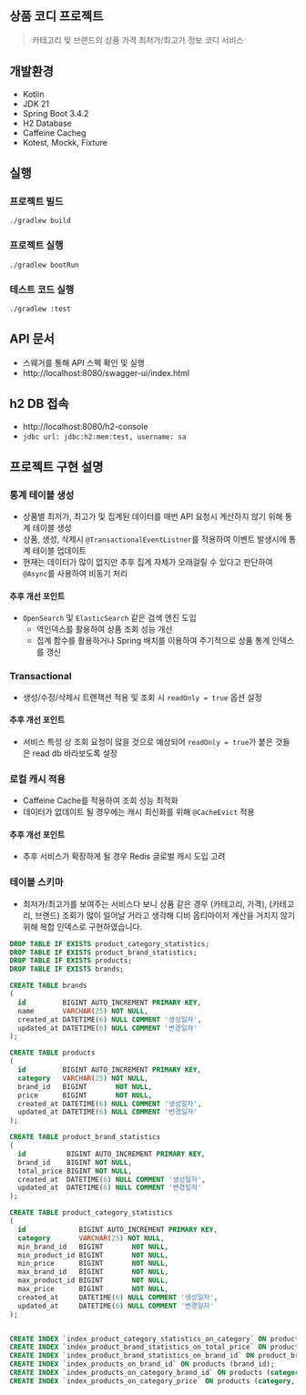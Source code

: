 ## 상품 코디 프로젝트

> 카테고리 및 브랜드의 상품 가격 최저가/최고가 정보 코디 서비스

## 개발환경

- Kotlin
- JDK 21
- Spring Boot 3.4.2
- H2 Database
- Caffeine Cacheg
- Kotest, Mockk, Fixture

## 실행

### 프로젝트 빌드

```shell
./gradlew build
```

### 프로젝트 실행

```shell
./gradlew bootRun
```

### 테스트 코드 실행

```shell
./gradlew :test
```

## API 문서

- 스웨거를 통해 API 스펙 확인 및 실행
- http://localhost:8080/swagger-ui/index.html

## h2 DB 접속

- http://localhost:8080/h2-console
- `jdbc url: jdbc:h2:mem:test, username: sa`

## 프로젝트 구현 설명

### 통계 테이블 생성
- 상품별 최저가, 최고가 및 집계된 데이터를 매번 API 요청시 계산하지 않기 위해 통계 테이블 생성
- 상품, 생성, 삭제시 `@TransactionalEventListner`를 적용하여 이벤트 발생시에 통계 테이블 업데이트
- 현재는 데이터가 많이 없지만 추후 집계 자체가 오래걸릴 수 있다고 판단하여 `@Async`를 사용하여 비동기 처리

#### 추후 개선 포인트

- `OpenSearch` 및 `ElasticSearch` 같은 검색 엔진 도입
  - 역인덱스를 활용하여 상품 조회 성능 개선
  - 집계 함수를 활용하거나 Spring 배치를 이용하여 주기적으로 상품 통계 인덱스를 갱신

### Transactional
- 생성/수정/삭제시 트랜잭션 적용 및 조회 시 `readOnly = true` 옵션 설정
#### 추후 개선 포인트
- 서비스 특성 상 조회 요청이 많을 것으로 예상되어 `readOnly = true`가 붙은 것들은 read db 바라보도록 설정

### 로컬 캐시 적용
- Caffeine Cache를 적용하여 조회 성능 최적화
- 데이터가 없데이트 될 경우에는 캐시 최신화를 위해 `@CacheEvict` 적용

#### 추후 개선 포인트
- 추후 서비스가 확장하게 될 경우 Redis 글로벌 캐시 도입 고려

### 테이블 스키마

- 최저가/최고가를 보여주는 서비스다 보니 상품 같은 경우 (카테고리, 가격), (카테고리, 브랜드) 조회가 많이 일어날 거라고 생각해 디비 옵티마이저 계산을 거치지 않기 위해 복합 인덱스로 구현하였습니다.

```sql
DROP TABLE IF EXISTS product_category_statistics;
DROP TABLE IF EXISTS product_brand_statistics;
DROP TABLE IF EXISTS products;
DROP TABLE IF EXISTS brands;

CREATE TABLE brands
(
  id         BIGINT AUTO_INCREMENT PRIMARY KEY,
  name       VARCHAR(25) NOT NULL,
  created_at DATETIME(6) NULL COMMENT '생성일자',
  updated_at DATETIME(6) NULL COMMENT '변경일자'
);

CREATE TABLE products
(
  id         BIGINT AUTO_INCREMENT PRIMARY KEY,
  category   VARCHAR(25) NOT NULL,
  brand_id   BIGINT       NOT NULL,
  price      BIGINT       NOT NULL,
  created_at DATETIME(6) NULL COMMENT '생성일자',
  updated_at DATETIME(6) NULL COMMENT '변경일자'
);

CREATE TABLE product_brand_statistics
(
  id          BIGINT AUTO_INCREMENT PRIMARY KEY,
  brand_id    BIGINT NOT NULL,
  total_price BIGINT NOT NULL,
  created_at  DATETIME(6) NULL COMMENT '생성일자',
  updated_at  DATETIME(6) NULL COMMENT '변경일자'
);

CREATE TABLE product_category_statistics
(
  id             BIGINT AUTO_INCREMENT PRIMARY KEY,
  category       VARCHAR(25) NOT NULL,
  min_brand_id   BIGINT       NOT NULL,
  min_product_id BIGINT       NOT NULL,
  min_price      BIGINT       NOT NULL,
  max_brand_id   BIGINT       NOT NULL,
  max_product_id BIGINT       NOT NULL,
  max_price      BIGINT       NOT NULL,
  created_at     DATETIME(6) NULL COMMENT '생성일자',
  updated_at     DATETIME(6) NULL COMMENT '변경일자'
);


CREATE INDEX `index_product_category_statistics_on_category` ON product_category_statistics (`category`);
CREATE INDEX `index_product_brand_statistics_on_total_price` ON product_brand_statistics (`total_price`);
CREATE INDEX `index_product_brand_statistics_on_brand_id` ON product_brand_statistics (`brand_id`);
CREATE INDEX `index_products_on_brand_id` ON products (brand_id);
CREATE INDEX `index_products_on_category_brand_id` ON products (category, brand_id);
CREATE INDEX `index_products_on_category_price` ON products (category, price);
```
